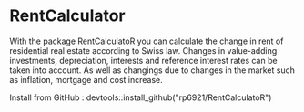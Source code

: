 # RentCalculator
With the package RentCalculatoR you can calculate the change in rent of residential real estate according to Swiss law. Changes in value-adding investments, depreciation, interests and reference interest rates can be taken into account. As well as changings due to changes in the market such as inflation, mortgage and cost increase.

Install from GitHub :  devtools::install_github("rp6921/RentCalculatoR")
